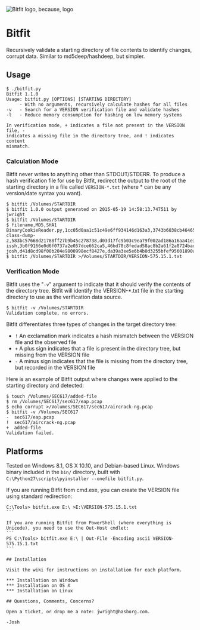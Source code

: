 ![Bitfit logo, because, logo](https://raw.githubusercontent.com/joswr1ght/bitfit/master/bitfit.png)

# Bitfit
Recursively validate a starting directory of file contents to identify changes, corrupt data. Similar to md5deep/hashdeep, but simpler.

## Usage

```
$ ./bitfit.py
Bitfit 1.1.0
Usage: bitfit.py [OPTIONS] [STARTING DIRECTORY]
     - With no arguments, recursively calculate hashes for all files
-v   - Search for a VERSION verification file and validate hashes
-l   - Reduce memory consumption for hashing on low memory systems

In verification mode, + indicates a file not present in the VERSION file, -
indicates a missing file in the directory tree, and ! indicates content
mismatch.
```

### Calculation Mode

Bitfit never writes to anything other than STDOUT/STDERR.  To produce a hash verification file for use by Bitfit, redirect the output to the root of the starting directory in a file called `VERSION-*.txt` (where * can be any version/date syntax you want).

```
$ bitfit /Volumes/STARTDIR
$ bitfit 1.0.0 output generated on 2015-05-19 14:58:13.747511 by jwright
$ bitfit /Volumes/STARTDIR
$ filename,MD5,SHA1
BinaryCookieReader.py,1cc05d0aa1c51c49e6ff934146d163a3,3743b6038cb464655ef747fa3bf913d5f5322598
class-dump-z,583bc57668d21788ff27b9b45c278738,d03d17fc9b03c9ea79f002ad186a16aa41e3f7eb
issh,3b0f9166e0d6f0737a2e057dce662ca5,46bd78c8fedad58ac8b2a61f2a8724bad7999590
josh,d41d8cd98f00b204e9800998ecf8427e,da39a3ee5e6b4b0d3255bfef95601890afd80709
$ bitfit /Volumes/STARTDIR >/Volumes/STARTDIR/VERSION-575.15.1.txt
```

### Verification Mode

Bitfit uses the "`-v`" argument to indicate that it should verify the contents of the directory tree.  Bitfit will identify the VERSION-*.txt file in the starting directory to use as the verification data source.

```
$ bitfit -v /Volumes/STARTDIR
Validation complete, no errors.
```

Bitfit differentiates three types of changes in the target directory tree:

+ `!` An exclamation mark indicates a hash mismatch between the VERSION file and the observed file
+ `+` A plus sign indicates that a file is present in the directory tree, but missing from the VERSION file
+ `-` A minus sign indicates that the file is missing from the directory tree, but recorded in the VERSION file

Here is an example of Bitfit output where changes were applied to the starting directory and detected:
```
$ touch /Volumes/SEC617/added-file
$ rm /Volumes/SEC617/sec617/eap.pcap
$ echo corrupt >/Volumes/SEC617/sec617/aircrack-ng.pcap
$ bitfit -v /Volumes/SEC617
-  sec617/eap.pcap
!  sec617/aircrack-ng.pcap
+  added-file
Validation failed.
```

## Platforms

Tested on Windows 8.1, OS X 10.10, and Debian-based Linux.  Windows binary included in the `bin/` directory, built with `C:\Python27\scripts\pyinstaller --onefile bitfit.py`.  

If you are running Bitfit from cmd.exe, you can create the VERSION file using standard redirection:
````
C:\Tools> bitfit.exe E:\ >E:\VERSION-575.15.1.txt
```

If you are running Bitfit from PowerShell (where everything is Unicode), you need to use the Out-Host cmdlet:
```
PS C:\Tools> bitfit.exe E:\ | Out-File -Encoding ascii VERSION-575.15.1.txt
```

## Installation

Visit the wiki for instructions on installation for each platform.

*** Installation on Windows
*** Installation on OS X
*** Installation on Linux

## Questions, Comments, Concerns?

Open a ticket, or drop me a note: jwright@hasborg.com.

-Josh
